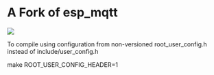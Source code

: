 A Fork of **esp_mqtt**
==========
![](https://travis-ci.org/tuanpmt/esp_mqtt.svg?branch=master)

To compile using configuration from non-versioned root_user_config.h instead of include/user_config.h

make ROOT_USER_CONFIG_HEADER=1
